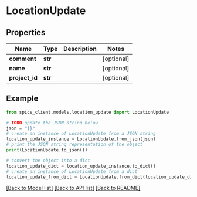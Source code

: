 # LocationUpdate


## Properties

Name | Type | Description | Notes
------------ | ------------- | ------------- | -------------
**comment** | **str** |  | [optional] 
**name** | **str** |  | [optional] 
**project_id** | **str** |  | [optional] 

## Example

```python
from spice_client.models.location_update import LocationUpdate

# TODO update the JSON string below
json = "{}"
# create an instance of LocationUpdate from a JSON string
location_update_instance = LocationUpdate.from_json(json)
# print the JSON string representation of the object
print(LocationUpdate.to_json())

# convert the object into a dict
location_update_dict = location_update_instance.to_dict()
# create an instance of LocationUpdate from a dict
location_update_from_dict = LocationUpdate.from_dict(location_update_dict)
```
[[Back to Model list]](../README.md#documentation-for-models) [[Back to API list]](../README.md#documentation-for-api-endpoints) [[Back to README]](../README.md)



